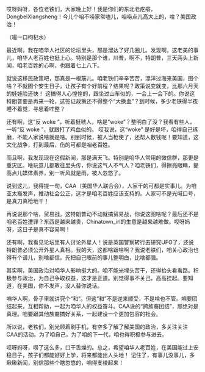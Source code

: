 哎呀妈呀，各位老铁们，大家晚上好！我是你们的东北老疙瘩，DongbeiXiangsheng！今儿个咱不唠家常嗑儿，咱唠点儿高大上的，啥？美国政治！

（嘬一口枸杞水）

最近啊，我在咱华人社区的论坛里头，那是溜达了好几圈儿。发现啊，这老美的事儿，咱华人老百姓也挺上心。特别是那个谁，川普，啊不，特朗普，三天两头上新闻，咱老百姓的心啊，也跟着七上八下。

就说这移民政策吧，那真是一根筋儿。咱老铁们辛辛苦苦，漂洋过海来美国，图个啥？不就图个安生日子，让孩子有个好前程？结果呢？政策说变就变，比那六月天的娃娃脸还快！ 这搞得人心惶惶的，跟坐过山车似的，一会上一会下的。你说这特朗普要是再来一轮，这签证政策还不得整个“大换血”？到时候，多少老铁得半夜睡不着觉，寻思着咋整？

还有啊，这“反 woke ”，听着挺唬人，啥是“woke”？整明白了没？我看有些人，一听“反 woke ”，就跟打了鸡血似的。 哎我说，这“woke” 是好是坏，咱得自己琢磨，不能人家说啥就是啥。别到时候，被人当枪使了，还帮人数钱呢！要知道，这文化战争，打到最后，伤的可都是咱老百姓。

而且啊，我发现现在这假新闻，那是满天飞。特别是咱华人常用的微信群，那更是重灾区。啥玩意儿都敢往里头传，你说这气人不气人？咱老铁们，得擦亮眼睛，提高点儿媒体素养，别一听风就是雨，被人忽悠了。

说到这儿，我得提一句，CAA（美国华人联合会），人家干的可都是实事儿。为咱亚太裔发声，推动社会公正，这才是咱老百姓应该支持的。人家可不是光喊口号，是真刀真枪地干！

再说说那个啥，贸易战。这特朗普动不动就搞贸易战，你说这图啥呢？最后还不是咱老百姓遭罪？东西是越来越贵，Chinatown_irl的生意是越来越难做。哎呀妈呀，这日子是真不容易啊！

还有啊，我看见论坛里有人讨论外星人！说是英国警察转行去研究UFO了，还说特朗普必须公开外星人真相。我的天，这都啥跟啥啊？我说老铁们，咱关心政治也得有个谱儿，别啥都信。先把自己眼前的事儿整明白，比啥都强。

其实啊，美国政治对咱华人影响挺大的。咱不能光埋头苦干，还得抬头看看路。积极参与政治，为自己争取权益，这才是正道。别觉得事不关己，高高挂起。要知道，在美国，你不发声，没人替你说话。

咱华人啊，骨子里就讲究个“和”。但这“和”不是逆来顺受，不是啥也不管。咱要团结起来，互相帮助，一起为咱华人的权益奋斗。CAA说的“跨族裔团结”，那绝对是真理。咱要跟其他族裔搞好关系，一起建设一个更加包容的社会。

所以说，老铁们，别光顾着刷手机，有空多了解了解美国的政治，多关注关注CAA的活动。为了咱自己，为了咱的下一代，咱也得积极参与进去。

哎呀妈呀，唠了这么多，口干舌燥的。总之，希望咱华人老百姓，在美国能过上安稳日子，孩子们都能好好上学，将来都能出人头地！ 记住了，有事儿没事儿，多瞅瞅新闻，别信那些个瞎忽悠的，咱得支棱起来！